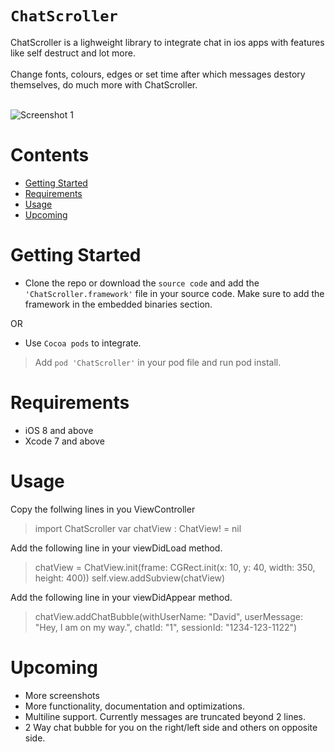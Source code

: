 # ```ChatScroller```

ChatScroller is a lighweight library to integrate chat in ios apps with features like self destruct and lot more.
<br/><br/>
Change fonts, colours, edges or set time after which messages destory themselves, do much more with ChatScroller.
<br/><br/>

![Screenshot 1](https://prateekvarshney.000webhostapp.com/ChatScroller/Screenshot1.png "Screenshot 1")


# Contents
* [Getting Started](#getting-started)
* [Requirements](#requirements)
* [Usage](#usage)
* [Upcoming](#upcoming)

# Getting Started
* Clone the repo or download the `source code` and add the `'ChatScroller.framework'` file in your source code. Make sure to add the framework in the embedded binaries section.

OR

* Use `Cocoa pods` to integrate. <br/>
> Add `pod 'ChatScroller'` in your pod file and run pod install.


# Requirements
* iOS 8 and above
* Xcode 7 and above

# Usage
Copy the follwing lines in you ViewController
> import ChatScroller
> var chatView : ChatView! = nil

Add the following line in your viewDidLoad method.
> chatView = ChatView.init(frame: CGRect.init(x: 10, y: 40, width: 350, height: 400))
> self.view.addSubview(chatView)

Add the following line in your viewDidAppear method.
> chatView.addChatBubble(withUserName: "David", userMessage: "Hey, I am on my way.", chatId: "1", sessionId: "1234-123-1122")

# Upcoming
* More screenshots
* More functionality, documentation and optimizations.
* Multiline support. Currently messages are truncated beyond 2 lines.
* 2 Way chat bubble for you on the right/left side and others on opposite side.
